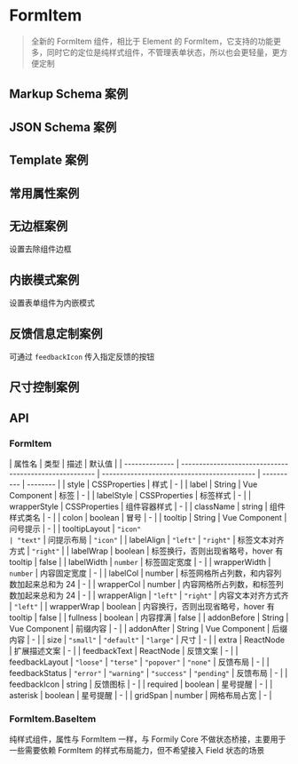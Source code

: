 # FormItem

> 全新的 FormItem 组件，相比于 Element 的 FormItem，它支持的功能更多，同时它的定位是纯样式组件，不管理表单状态，所以也会更轻量，更方便定制

## Markup Schema 案例

<dumi-previewer demoPath="guide/form-item/markup-schema" />

## JSON Schema 案例

<dumi-previewer demoPath="guide/form-item/json-schema" />

## Template 案例

<dumi-previewer demoPath="guide/form-item/template" />

## 常用属性案例

<dumi-previewer demoPath="guide/form-item/common" />

## 无边框案例

设置去除组件边框

<dumi-previewer demoPath="guide/form-item/bordered-none" />

## 内嵌模式案例

设置表单组件为内嵌模式

<dumi-previewer demoPath="guide/form-item/inset" />

## 反馈信息定制案例

可通过 `feedbackIcon` 传入指定反馈的按钮

<dumi-previewer demoPath="guide/form-item/feedback" />

## 尺寸控制案例

<dumi-previewer demoPath="guide/form-item/size" />

## API

### FormItem

| 属性名         | 类型                                                   | 描述                                        | 默认值     |
| -------------- | ------------------------------------------------------ | ------------------------------------------- | ---------- | -------- |
| style          | CSSProperties                                          | 样式                                        | -          |
| label          | String \| Vue Component                                | 标签                                        | -          |
| labelStyle     | CSSProperties                                          | 标签样式                                    | -          |
| wrapperStyle   | CSSProperties                                          | 组件容器样式                                | -          |
| className      | string                                                 | 组件样式类名                                | -          |
| colon          | boolean                                                | 冒号                                        | -          |
| tooltip        | String \| Vue Component                                | 问号提示                                    | -          |
| tooltipLayout  | `"icon"                                                | "text"`                                     | 问提示布局 | `"icon"` |
| labelAlign     | `"left"` \| `"right"`                                  | 标签文本对齐方式                            | `"right"`  |
| labelWrap      | boolean                                                | 标签换⾏，否则出现省略号，hover 有 tooltip  | false      |
| labelWidth     | `number`                                               | 标签固定宽度                                | -          |
| wrapperWidth   | `number`                                               | 内容固定宽度                                | -          |
| labelCol       | number                                                 | 标签⽹格所占列数，和内容列数加起来总和为 24 | -          |
| wrapperCol     | number                                                 | 内容⽹格所占列数，和标签列数加起来总和为 24 | -          |
| wrapperAlign   | `"left"` \| `"right"`                                  | 内容文本对齐方式⻬                          | `"left"`   |
| wrapperWrap    | boolean                                                | 内容换⾏，否则出现省略号，hover 有 tooltip  | false      |
| fullness       | boolean                                                | 内容撑满                                    | false      |
| addonBefore    | String \| Vue Component                                | 前缀内容                                    | -          |
| addonAfter     | String \| Vue Component                                | 后缀内容                                    | -          |
| size           | `"small"` \| `"default"` \| `"large"`                  | 尺⼨                                        | -          |
| extra          | ReactNode                                              | 扩展描述⽂案                                | -          |
| feedbackText   | ReactNode                                              | 反馈⽂案                                    | -          |
| feedbackLayout | `"loose"` \| `"terse"` \| `"popover"` \| `"none"`      | 反馈布局                                    | -          |
| feedbackStatus | `"error"` \| `"warning"` \| `"success"` \| `"pending"` | 反馈布局                                    | -          |
| feedbackIcon   | string                                                 | 反馈图标                                    | -          |
| required       | boolean                                                | 星号提醒                                    | -          |
| asterisk       | boolean                                                | 星号提醒                                    | -          |
| gridSpan       | number                                                 | ⽹格布局占宽                                | -          |

### FormItem.BaseItem

纯样式组件，属性与 FormItem 一样，与 Formily Core 不做状态桥接，主要用于一些需要依赖 FormItem 的样式布局能力，但不希望接入 Field 状态的场景
